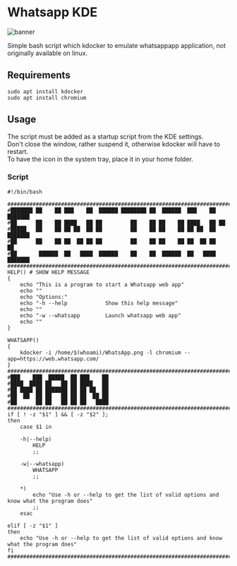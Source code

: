 # Whatsapp KDE

![banner](https://github.com/user-attachments/assets/64c8384c-fbce-4516-b22d-906222cdfa3f)

Simple bash script which kdocker to emulate whatsappapp application, not originally available on linux. <br />


## Requirements
    sudo apt install kdocker
    sudo apt install chromium

## Usage
The script must be added as a startup script from the KDE settings. <br />
Don't close the window, rather suspend it, otherwise kdocker will have to restart. <br />
To have the icon in the system tray, place it in your home folder. <br />

### Script 
    
    #!/bin/bash
    
    #############################################################################################################################################################################
    #███████ ██    ██ ███    ██  ██████ ████████ ██  ██████  ███    ██ ███████
    #██      ██    ██ ████   ██ ██         ██    ██ ██    ██ ████   ██ ██
    #█████   ██    ██ ██ ██  ██ ██         ██    ██ ██    ██ ██ ██  ██ ███████
    #██      ██    ██ ██  ██ ██ ██         ██    ██ ██    ██ ██  ██ ██      ██
    #██       ██████  ██   ████  ██████    ██    ██  ██████  ██   ████ ███████
    #############################################################################################################################################################################
    HELP() # SHOW HELP MESSAGE
    {
        echo "This is a program to start a Whatsapp web app"
        echo ""
        echo "Options:"
        echo "-h --help            Show this help message"
        echo ""
        echo "-w --whatsapp        Launch whatsapp web app"
        echo ""
    }
    
    WHATSAPP()
    {
        kdocker -i /home/$(whoami)/WhatsApp.png -l chromium --app=https://web.whatsapp.com/
    }
    #############################################################################################################################################################################
    #███    ███  █████  ██ ███    ██
    #████  ████ ██   ██ ██ ████   ██
    #██ ████ ██ ███████ ██ ██ ██  ██
    #██  ██  ██ ██   ██ ██ ██  ██ ██
    #██      ██ ██   ██ ██ ██   ████
    #############################################################################################################################################################################
    if [ ! -z "$1" ] && [ -z "$2" ];
    then
        case $1 in
    
        -h|--help)
            HELP
            ;;
    
        -w|--whatsapp)
            WHATSAPP
            ;;
    
        *)
            echo "Use -h or --help to get the list of valid options and know what the program does"
            ;;
        esac
    
    elif [ -z "$1" ]
    then
        echo "Use -h or --help to get the list of valid options and know what the program does"
    fi
    #############################################################################################################################################################################
